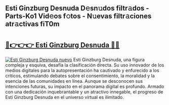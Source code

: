 ## Esti Ginzburg Desnuda D𝚎sn𝚞dos filtr𝚊dos - Parts-Ko1 Vid𝚎os f𝚘tos - N𝚞evas filtr𝚊ciones atr𝚊ctivas fiT0m

# <h2><a href="http://mb9r7mm.tromn.icu/?c=Esti+Ginzburg+Desnuda">🔗👉👉👉 Esti Ginzburg Desnuda 🔗🔗</a></h2>

[![Esti Ginzburg Desnuda nuevo](https://i.imgur.com/pEAQMta.gif)](http://mb9r7mm.tromn.icu/?c=Esti+Ginzburg+Desnuda)
Esti Ginzburg Desnuda, una figura compleja y esquiva, desafía la clasificación directa. Su uso innovador de los medios digitales para la autopresentación ha cautivado y enfurecido a los críticos, estimulando debates sobre el consentimiento, la moralidad y la esencia de las comunidades en línea. Aunque se desconocen sus intenciones futuras, su impacto en el panorama digital es profundo. Armado con una dedicación inquebrantable y un atractivo innegable, el progreso de Esti Ginzburg Desnuda en el universo virtual es ilimitado.
